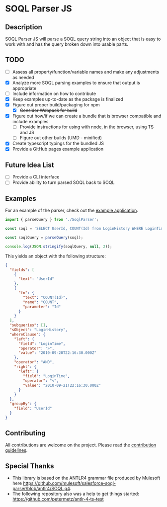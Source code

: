 # SOQL Parser JS

## Description
SOQL Parser JS will parse a SOQL query string into an object that is easy to work with and has the query broken down into usable parts.

## TODO
- [ ] Assess all property/function/variable names and make any adjustments as needed
- [x] Analyze more SOQL parsing examples to ensure that output is appropriate
- [ ] Include information on how to contribute
- [x] Keep examples up-to-date as the package is finalized
- [x] Figure out proper build/packaging for npm
  - [x] ~~Consider Webpack for build~~
- [x] Figure out how/if we can create a bundle that is browser compatible and include examples
  - [ ] Provide instructions for using with node, in the browser, using TS and JS
  - [ ] Figure out other builds (UMD - minified)
- [x] Create typescript typings for the bundled JS
- [x] Provide a GitHub pages example application
## Future Idea List
- [ ] Provide a CLI interface
- [ ] Provide ability to turn parsed SOQL back to SOQL

## Examples
For an example of the parser, check out the [example application](https://paustint.github.io/soql-parser-js/).


```typescript
import { parseQuery } from './SoqlParser';

const soql = 'SELECT UserId, COUNT(Id) from LoginHistory WHERE LoginTime > 2010-09-20T22:16:30.000Z AND LoginTime < 2010-09-21T22:16:30.000Z GROUP BY UserId';

const soqlQuery = parseQuery(soql);

console.log(JSON.stringify(soqlQuery, null, 2));

```

This yields an object with the following structure:

```json
{
  "fields": [
    {
      "text": "UserId"
    },
    {
      "fn": {
        "text": "COUNT(Id)",
        "name": "COUNT",
        "parameter": "Id"
      }
    }
  ],
  "subqueries": [],
  "sObject": "LoginHistory",
  "whereClause": {
    "left": {
      "field": "LoginTime",
      "operator": ">",
      "value": "2010-09-20T22:16:30.000Z"
    },
    "operator": "AND",
    "right": {
      "left": {
        "field": "LoginTime",
        "operator": "<",
        "value": "2010-09-21T22:16:30.000Z"
      }
    }
  },
  "groupBy": {
    "field": "UserId"
  }
}
```

## Contributing
All contributions are welcome on the project. Please read the [contribution guidelines](https://github.com/paustint/soql-parser-js/blob/master/CONTRIBUTING.md).

## Special Thanks
* This library is based on the ANTLR4 grammar file produced by Mulesoft here https://github.com/mulesoft/salesforce-soql-parser/blob/antlr4/SOQL.g4.
* The following repository also was a help to get things started: https://github.com/petermetz/antlr-4-ts-test

